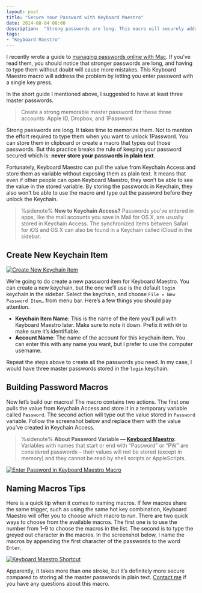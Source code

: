 ```yaml
---
layout: post
title: "Secure Your Password with Keyboard Maestro"
date: 2014-08-04 08:00
description:  "Strong passwords are long. This macro will securely address the problem of typing long password in a dialog form that doesn’t accept paste command."
tags:
- "Keyboard Maestro"
---
```


I recently wrote a guide to [managing passwords online with Mac](http://sayzlim.dev/digitalshelf/passwords/ "Manage Your Passwords Online - Sayz Lim"). If you’ve read them, you should notice that stronger passwords are long, and having to type them without doubt will cause more mistakes. This Keyboard Maestro macro will address the problem by letting you enter password with a single key press.

<!-- more -->

In the short guide I mentioned above, I suggested to have at least three master passwords.

> Create a strong memorable master password for these three accounts: Apple ID, Dropbox, and 1Password.

Strong passwords are long. It takes time to memorize them. Not to mention the effort required to type them when you want to unlock 1Password. You can store them in clipboard or create a macro that types out those passwords. But this practice breaks the rule of keeping your password secured which is: **never store your passwords in plain text**.

Fortunately, Keyboard Maestro can pull the value from Keychain Access and store them as variable without exposing them as plain text. It means that even if other people can open Keyboard Maestro, they won’t be able to see the value in the stored variable. By storing the passwords in Keychain, they also won’t be able to use the macro and type out the password before they unlock the Keychain.

> %sidenote%
> **New to Keychain Access?** Passwords you’ve entered in apps, like the mail accounts you save in Mail for OS X, are usually stored in Keychain Access. The synchronized items between Safari for iOS and OS X can also be found in a Keychain called iCloud in the sidebar.

## Create New Keychain Item

[ ![Create New Keychain Item][195935] ](http://images.sayzlim.net/2014/08/keyboard_maestro_keychain.jpg "Create New Keychain Item")

[195935]: http://images.sayzlim.net/2014/08/keyboard_maestro_keychain.jpg "Create New Keychain Item"

We’re going to do create a new password item for Keyboard Maestro. You can create a new keychain, but the one we’ll use is the default `login` keychain in the sidebar. Select the keychain, and choose `File » New Password Item…` from menu bar. Here’s a few things you should pay attention.

- **Keychain Item Name**: This is the name of the item you’ll pull with Keyboard Maestro later. Make sure to note it down. Prefix it with `KM` to make sure it’s identifiable.
- **Account Name**: The name of the account for this keychain item. You can enter this with any name you want, but I prefer to use the computer username.

Repeat the steps above to create all the passwords you need. In my case, I would have three master passwords stored in the `login` keychain.

## Building Password Macros

Now let’s build our macros! The macro contains two actions. The first one pulls the value from Keychain Access and store it in a temporary variable called `Password`.  The second action will type out the value stored in `Password` variable. Follow the screenshot below and replace them with the value you’ve created in Keychain Access.

> %sidenote%
> **About Password Variable — [Keyboard Maestro](http://www.keyboardmaestro.com/documentation/6/variables.html "Keyboard Maestro 6 Documentation: Variables"):** Variables with names that start or end with “Password” or “PW” are considered passwords – their values will not be stored (except in memory) and they cannot be read by shell scripts or AppleScripts.

[ ![Enter Password in Keyboard Maestro Macro][200025] ](http://images.sayzlim.net/2014/08/keyboard_maestro_password_macro.jpg "Enter Password in Keyboard Maestro Macro")

[200025]: http://images.sayzlim.net/2014/08/keyboard_maestro_password_macro.jpg "Enter Password in Keyboard Maestro Macro"

## Naming Macros Tips

Here is a quick tip when it comes to naming macros. If few macros share the same trigger, such as using the same hot key combination, Keyboard Maestro will offer you to choose which macro to run.  There are two quick ways to choose from the available macros. The first one is to use the number from 1–9 to choose the macros in the list. The second is to type the greyed out character in the macros. In the screenshot below, I name the macros by appending the first character of the passwords to the word `Enter`.

[ ![Keyboard Maestro Shortcut][200050] ](http://images.sayzlim.net/2014/08/keyboard_maestro_shortcut.jpg "Keyboard Maestro Shortcut")

[200050]: http://images.sayzlim.net/2014/08/keyboard_maestro_shortcut.jpg "Keyboard Maestro Shortcut"

Apparently, it takes more than one stroke, but it’s definitely more secure compared to storing all the master passwords in plain text. [Contact me](http://sayzlim.net/contact "Contact - Sayz Lim") if you have any questions about this macro.